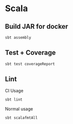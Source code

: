 # Scala

## Build JAR for docker

```bash
sbt assembly
```

## Test + Coverage

```bash
sbt test coverageReport
```

## Lint

CI Usage

```bash
sbt lint
```

Normal usage

```bash
sbt scalafmtAll
```
